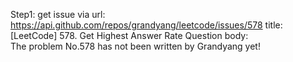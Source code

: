 Step1: get issue via url: https://api.github.com/repos/grandyang/leetcode/issues/578 
 title:[LeetCode] 578. Get Highest Answer Rate Question 
 body:  
 The problem No.578 has not been written by Grandyang yet!